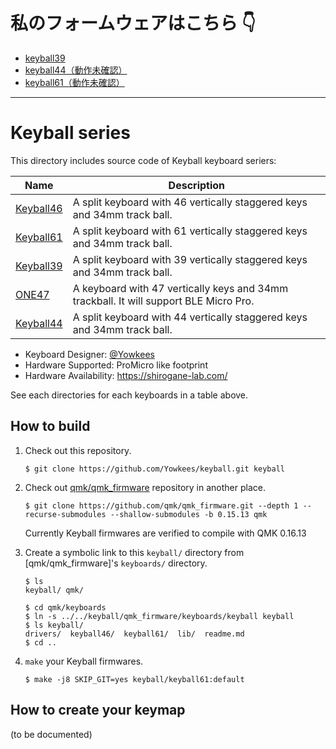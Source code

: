 # 私のフォームウェアはこちら 👇

- [keyball39](https://github.com/kamiichi99/keyball/tree/main/qmk_firmware/keyboards/keyball/keyball39/keymaps/kamidai)
- [keyball44（動作未確認）](https://github.com/kamiichi99/keyball/tree/main/qmk_firmware/keyboards/keyball/keyball44/keymaps/kamidai)
- [keyball61（動作未確認）](https://github.com/kamiichi99/keyball/tree/main/qmk_firmware/keyboards/keyball/keyball61/keymaps/kamidai)

---

# Keyball series

This directory includes source code of Keyball keyboard seriers:

| Name                     | Description                                                                           |
| ------------------------ | ------------------------------------------------------------------------------------- |
| [Keyball46](./keyball46) | A split keyboard with 46 vertically staggered keys and 34mm track ball.               |
| [Keyball61](./keyball61) | A split keyboard with 61 vertically staggered keys and 34mm track ball.               |
| [Keyball39](./keyball39) | A split keyboard with 39 vertically staggered keys and 34mm track ball.               |
| [ONE47](./one47)         | A keyboard with 47 vertically keys and 34mm trackball. It will support BLE Micro Pro. |
| [Keyball44](./keyball44) | A split keyboard with 44 vertically staggered keys and 34mm track ball.               |

- Keyboard Designer: [@Yowkees](https://twitter.com/Yowkees)
- Hardware Supported: ProMicro like footprint
- Hardware Availability: <https://shirogane-lab.com/>

See each directories for each keyboards in a table above.

## How to build

1. Check out this repository.

   ```console
   $ git clone https://github.com/Yowkees/keyball.git keyball
   ```

2. Check out [qmk/qmk_firmware](https://github.com/qmk/qmk_firmware/) repository in another place.

   ```console
   $ git clone https://github.com/qmk/qmk_firmware.git --depth 1 --recurse-submodules --shallow-submodules -b 0.15.13 qmk
   ```

   Currently Keyball firmwares are verified to compile with QMK 0.16.13

3. Create a symbolic link to this `keyball/` directory from [qmk/qmk_firmware]'s `keyboards/` directory.

   ```console
   $ ls
   keyball/ qmk/

   $ cd qmk/keyboards
   $ ln -s ../../keyball/qmk_firmware/keyboards/keyball keyball
   $ ls keyball/
   drivers/  keyball46/  keyball61/  lib/  readme.md
   $ cd ..
   ```

4. `make` your Keyball firmwares.

   ```console
   $ make -j8 SKIP_GIT=yes keyball/keyball61:default
   ```

## How to create your keymap

(to be documented)
